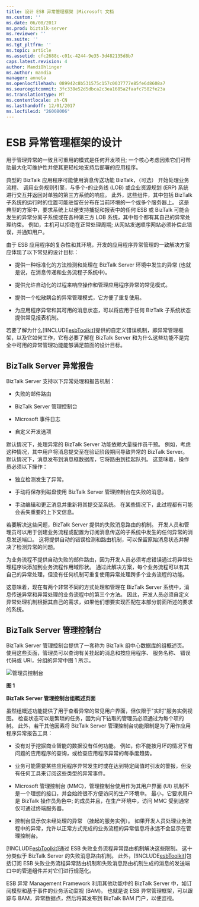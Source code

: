 ```yaml
---
title: 设计 ESB 异常管理框架 |Microsoft 文档
ms.custom: ''
ms.date: 06/08/2017
ms.prod: biztalk-server
ms.reviewer: ''
ms.suite: ''
ms.tgt_pltfrm: ''
ms.topic: article
ms.assetid: cfc2688c-c01c-4244-9e35-3d482135d8b7
caps.latest.revision: 4
author: MandiOhlinger
ms.author: mandia
manager: anneta
ms.openlocfilehash: 089942c8b531575c157c0037777e85fe6d8608a7
ms.sourcegitcommit: 3fc338e52d5dbca2c3ea1685a2faafc7582fe23a
ms.translationtype: MT
ms.contentlocale: zh-CN
ms.lasthandoff: 12/01/2017
ms.locfileid: "26008006"
---
```

# <a name="design-of-the-esb-exception-management-framework"></a>ESB 异常管理框架的设计
用于管理异常的一致且可重用的模式是任何开发项目; 一个核心考虑因素它们可帮助最大化可维护性并使其更轻松地支持后部署的应用程序。  
  
 典型的 BizTalk 应用程序可能使用消息传送功能 BizTalk，（可选） 开始处理业务流程、 调用业务规则引擎，与多个-的业务线 (LOB) 或企业资源规划 (ERP) 系统进行交互并返回对单独的第三方系统的响应。 此外，这些组件，其中包括 BizTalk 子系统的运行时的位置可能驻留在分布在当前环境的一个或多个服务器上。 这是典型的方案中，要求系统上以便支持捕捉和报表中的任何 ESB 或 BizTalk 可能会发生的异常分离子系统或在各种第三方 LOB 系统，其中每个都有其自己的异常处理约束。 例如，主机可以拒绝在正常处理周期; 从网站发送顺序网站必须补偿此错误，并通知用户。  
  
 由于 ESB 应用程序的复杂性和其环境，开发的应用程序异常管理的一致解决方案应体现了以下常见的设计目标：  
  
-   提供一种标准化的方法检测和处理在 BizTalk Server 环境中发生的异常 (也就是说，在消息传递和业务流程子系统中)。  
  
-   提供允许自动化的过程来响应操作和管理应用程序异常的常见模式。  
  
-   提供一个松散耦合的异常管理模式，它方便了重复使用。  
  
-   为应用程序异常和其可用的消息状态，可以将应用于任何 BizTalk 子系统状态提供常见报表机制。  
  
 若要了解为什么[!INCLUDE[esbToolkit](../includes/esbtoolkit-md.md)]提供的自定义错误机制，即异常管理框架，以及它如何工作，它有必要了解在 BizTalk Server 和为什么这些功能不是完全中可用的异常管理功能能够满足前面的设计目标。  
  
## <a name="biztalk-server-exception-reporting"></a>BizTalk Server 异常报告  
 BizTalk Server 支持以下异常处理和报告机制：  
  
-   失败的邮件路由  
  
-   BizTalk Server 管理控制台  
  
-   Microsoft 事件日志  
  
-   自定义开发选项  
  
 默认情况下，处理异常的 BizTalk Server 功能依赖大量操作员干预。 例如，考虑这种情况，其中用户将消息提交至在验证阶段期间导致异常的 BizTalk Server。 默认情况下，消息发布到消息框数据库，它将路由到挂起队列。 这意味着，操作员必须以下操作：  
  
-   独立检测发生了异常。  
  
-   手动将保存到磁盘使用 BizTalk Server 管理控制台在失败的消息。  
  
-   手动编辑和更正消息并重新将其提交至系统。 在某些情况下，此过程都有可能会丢失重要的上下文信息。  
  
 若要解决这些问题，BizTalk Server 提供的失败消息路由的机制。 开发人员和管理员可以用于创建业务流程或配置为订阅消息传送的子系统中发生的任何异常的消息发送端口。 这将提供自动的错误检测和路由机制，可以保留原始消息状态并解决了检测异常的问题。  
  
 为业务流程不提供自动失败的邮件路由，因为开发人员必须考虑错误通过将异常处理程序块添加到业务流程作用域形状。 通过此解决方案，每个业务流程可以有其自己的异常处理，但没有任何机制可重复使用异常处理跨多个业务流程的功能。  
  
 这意味着，现在有两个非常不同的方式处理和管理在 BizTalk Server 系统中，消息传送异常和异常处理的业务流程中的第三个方法。 因此，开发人员必须自定义异常处理机制根据其自己的需求，如果他们想要实现匹配在本部分前面所述的要求的系统。  
  
## <a name="biztalk-server-administration-console"></a>BizTalk Server 管理控制台  
 BizTalk Server 管理控制台提供了一套称为 BizTalk 组中心数据库的组概述页。 使用这些页面，管理员可以查询有关挂起的消息和按应用程序、 服务名称、 错误代码或 URI，分组的异常中图 1 所示。  
  
 ![管理员控制台](../esb-toolkit/media/ch4-adminconsole.gif "第四章第 4 AdminConsole")  
  
 **图 1**  
  
 **BizTalk Server 管理控制台组概述页面**  
  
 虽然组概述功能提供了用于查看异常的常见用户界面，但仅限于"实时"服务实例视图。 检查状态可以是繁琐的任务，因为向下钻取的管理员必须通过为每个项的树。 此外，若干其他因素将 BizTalk Server 管理控制台功能限制是为了用作应用程序异常报告工具：  
  
-   没有对于挖掘商业智能的数据没有任何功能。 例如，你不能按月坏的情况下有问题的应用程序的查询，或检查应用程序异常的每季度趋势。  
  
-   业务可能需要某些应用程序异常发生时或在达到特定阈值时引发的警报，但没有任何工具来订阅这些类型的异常事件。  
  
-   Microsoft 管理控制台 (MMC)，管理控制台使用作为其用户界面 (UI) 机制不是一个理想的接口，并会始终很不方便访问的生产环境中。 最小，它要求用户是 BizTalk 操作员角色中; 的成员并且，在生产环境中，访问 MMC 受到通常仅可通过终端服务器。  
  
-   控制台显示仅未经处理的异常 （挂起的服务实例）。 如果开发人员处理业务流程中的异常，允许以正常方式完成的业务流程的异常信息将永远不会显示在管理控制台。  
  
 [!INCLUDE[esbToolkit](../includes/esbtoolkit-md.md)]通过 ESB 失败业务流程异常路由机制解决这些限制。 这十分类似于 BizTalk Server 的失败消息路由机制。 此外，[!INCLUDE[esbToolkit](../includes/esbtoolkit-md.md)]包括订阅 ESB 失败业务流程异常路由机制和失败消息路由机制生成的消息的发送端口中的管道组件并对它们进行规范化。  
  
 ESB 异常 Management Framework 利用其他功能中的 BizTalk Server 中，如订阅模型和基于事件的业务活动监视 (BAM)。 也就是说 ESB 异常管理框架，可以跟踪与 BAM，异常数据点，然后将其发布到 BizTalk BAM 门户，以便监视。
